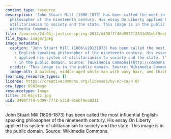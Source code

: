 ```yaml
---
content_type: resource
description: 'John Stuart Mill (1806-1873) has been called the most influential English-speaking
  philosopher of the nineteenth century. His essay On Liberty applied his system of
  utilitarianism to society and the state. This image is in the public domain. Source:
  Wikimedia Commons.'
file: /courses/24-04j-justice-spring-2012/d490f7f46d9977f2531d01ebf9ea8311_24-04js12.jpg
file_type: image/jpeg
image_metadata:
  caption: "John Stuart Mill (1806\u20131873) has been called the most influential\
    \ English-speaking philosopher of the nineteenth century. His essay _On Liberty_\
    \ applied his system of utilitarianism to society and the state. (This image is\
    \ in the public domain. Source: [Wikimedia Commons](http://commons.wikimedia.org/wiki/File:JohnStuartMill.jpg).)"
  credit: 'This image is in the public domain. Source: Wikimedia Commons.'
  image-alt: A balding, middle-aged white man with wavy hair, and thick sideburns.
learning_resource_types: []
license: https://creativecommons.org/licenses/by-nc-sa/4.0/
ocw_type: OCWImage
resourcetype: Image
title: 24-04js12.jpg
uid: d490f7f4-6d99-77f2-531d-01ebf9ea8311
---
```

John Stuart Mill (1806-1873) has been called the most influential English-speaking philosopher of the nineteenth century. His essay On Liberty applied his system of utilitarianism to society and the state. This image is in the public domain. Source: Wikimedia Commons.